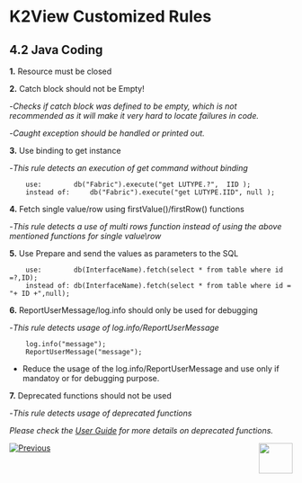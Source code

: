 # K2View Customized Rules

## 4.2	Java Coding

**1.** Resource must be closed

**2.** Catch block should not be Empty!

   -*Checks if catch block was defined to be empty, which is not recommended as it will make it very hard to locate failures in code.*

   -*Caught exception should be handled or printed out.*

**3.** Use binding to get instance

   -*This rule detects an execution of get command without binding*

		use: 		db("Fabric").execute("get LUTYPE.?",  IID );
		instead of: 	db("Fabric").execute("get LUTYPE.IID", null );



**4.** Fetch single value/row using firstValue()/firstRow() functions

   -*This rule detects a use of multi rows function instead of using the above mentioned functions for single value\row*


**5.** Use Prepare and send the values as parameters to the SQL

		use:		db(InterfaceName).fetch(select * from table where id =?,ID);
		instead of:	db(InterfaceName).fetch(select * from table where id = "+ ID +",null);

**6.** ReportUserMessage/log.info should only be used for debugging

   -*This rule detects usage of log.info/ReportUserMessage*

		log.info("message");
		ReportUserMessage("message");
	
   - Reduce the usage of the log.info/ReportUserMessage and use only if mandatoy or for debugging purpose.

**7.** Deprecated functions should not be used
 	
   -*This rule detects usage of deprecated functions*
  	
   *Please check the [User Guide](https://docs.sonarqube.org/latest/instance-administration/quality-profiles/) for more details on deprecated functions.*

  

[![Previous](/articles/images/Previous.png)](/articles/COE/SonarQube/04_K2View_Customized_Rules/01_Customized_Rules.md)[<img align="right" width="60" height="54" src="/articles/images/Next.png">](/articles/COE/SonarQube/04_K2View_Customized_Rules/03_Cassandra.md)

